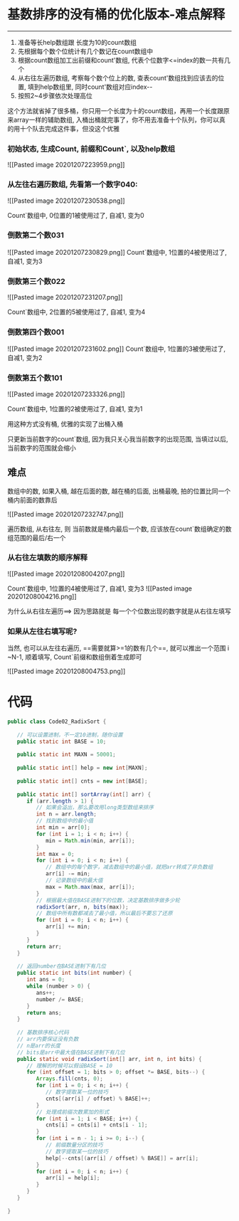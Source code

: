# 基数排序的没有桶的优化版本-难点解释

---

1. 准备等长help数组跟 长度为10的count数组
2. 先根据每个数个位统计有几个数记在count数组中
3. 根据count数组加工出前缀和count'数组, 代表个位数字<=index的数一共有几个
4. 从右往左遍历数组, 考察每个数个位上的数, 查表count'数组找到应该去的位置, 填到help数组里, 同时count'数组对应index--
5. 按照2~4步骤依次处理高位


这个方法就省掉了很多桶，你只用一个长度为十的count数组，再用一个长度跟原来array一样的辅助数组, 
入桶出桶就完事了，你不用去准备十个队列，你可以真的用十个队去完成这件事，但没这个优雅

### 初始状态, 生成Count, 前缀和Count\`, 以及help数组

![[Pasted image 20201207223959.png]]


### 从左往右遍历数组, 先看第一个数字040:

![[Pasted image 20201207230538.png]]

Count\`数组中, 0位置的1被使用过了, 自减1, 变为0


### 倒数第二个数031
![[Pasted image 20201207230829.png]]
Count\`数组中, 1位置的4被使用过了, 自减1, 变为3

### 倒数第三个数022

![[Pasted image 20201207231207.png]]

Count\`数组中, 2位置的5被使用过了, 自减1, 变为4

### 倒数第四个数001

![[Pasted image 20201207231602.png]]
Count\`数组中, 1位置的3被使用过了, 自减1, 变为2


### 倒数第五个数101

![[Pasted image 20201207233326.png]]

Count\`数组中, 1位置的2被使用过了, 自减1, 变为1


用这种方式没有桶, 优雅的实现了出桶入桶

只更新当前数字的count\`数组, 因为我只关心我当前数字的出现范围, 当填过以后, 当前数字的范围就会缩小


## 难点
数组中的数, 如果入桶, 越在后面的数, 越在桶的后面, 出桶最晚, 拍的位置比同一个桶内前面的数靠后

![[Pasted image 20201207232747.png]]

遍历数组, 从右往左, 则 当前数就是桶内最后一个数, 应该放在count\`数组确定的数组范围的最后/右一个

### 从右往左填数的顺序解释

![[Pasted image 20201208004207.png]]

Count\`数组中, 1位置的4被使用过了, 自减1, 变为3
![[Pasted image 20201208004216.png]]


为什么从右往左遍历==>
因为思路就是 每一个个位数出现的数字就是从右往左填写

### 如果从左往右填写呢?
当然, 也可以从左往右遍历, ==需要就算>=1的数有几个==, 就可以推出一个范围 i ~N-1, 顺着填写, Count\`前缀和数组倒着生成即可

![[Pasted image 20201208004753.png]]




# 代码
``` java
public class Code02_RadixSort {  
  
   // 可以设置进制，不一定10进制，随你设置  
   public static int BASE = 10;  
  
   public static int MAXN = 50001;  
  
   public static int[] help = new int[MAXN];  
  
   public static int[] cnts = new int[BASE];  
  
   public static int[] sortArray(int[] arr) {  
      if (arr.length > 1) {  
         // 如果会溢出，那么要改用long类型数组来排序  
         int n = arr.length;  
         // 找到数组中的最小值  
         int min = arr[0];  
         for (int i = 1; i < n; i++) {  
            min = Math.min(min, arr[i]);  
         }  
         int max = 0;  
         for (int i = 0; i < n; i++) {  
            // 数组中的每个数字，减去数组中的最小值，就把arr转成了非负数组  
            arr[i] -= min;  
            // 记录数组中的最大值  
            max = Math.max(max, arr[i]);  
         }  
         // 根据最大值在BASE进制下的位数，决定基数排序做多少轮  
         radixSort(arr, n, bits(max));  
         // 数组中所有数都减去了最小值，所以最后不要忘了还原  
         for (int i = 0; i < n; i++) {  
            arr[i] += min;  
         }  
      }  
      return arr;  
   }  
  
   // 返回number在BASE进制下有几位  
   public static int bits(int number) {  
      int ans = 0;  
      while (number > 0) {  
         ans++;  
         number /= BASE;  
      }  
      return ans;  
   }  
  
   // 基数排序核心代码  
   // arr内要保证没有负数  
   // n是arr的长度  
   // bits是arr中最大值在BASE进制下有几位  
   public static void radixSort(int[] arr, int n, int bits) {  
      // 理解的时候可以假设BASE = 10  
      for (int offset = 1; bits > 0; offset *= BASE, bits--) {  
         Arrays.fill(cnts, 0);  
         for (int i = 0; i < n; i++) {  
            // 数字提取某一位的技巧  
            cnts[(arr[i] / offset) % BASE]++;  
         }  
         // 处理成前缀次数累加的形式  
         for (int i = 1; i < BASE; i++) {  
            cnts[i] = cnts[i] + cnts[i - 1];  
         }  
         for (int i = n - 1; i >= 0; i--) {  
            // 前缀数量分区的技巧  
            // 数字提取某一位的技巧  
            help[--cnts[(arr[i] / offset) % BASE]] = arr[i];  
         }  
         for (int i = 0; i < n; i++) {  
            arr[i] = help[i];  
         }  
      }  
   }  
  
}
```